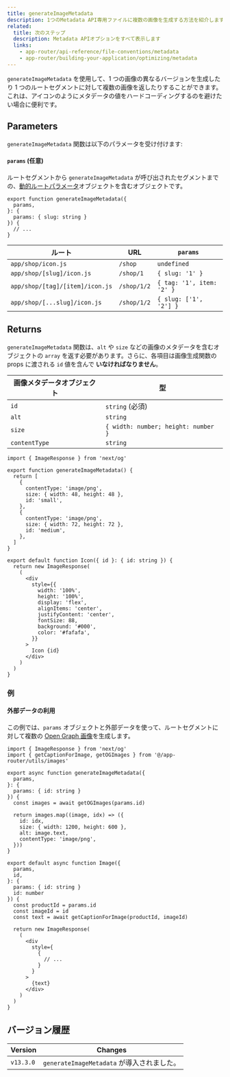 ```yaml
---
title: generateImageMetadata
description: 1つのMetadata API専用ファイルに複数の画像を生成する方法を紹介します
related:
  title: 次のステップ
  description: Metadata APIオプションをすべて表示します
  links:
    - app-router/api-reference/file-conventions/metadata
    - app-router/building-your-application/optimizing/metadata
---
```


`generateImageMetadata` を使用して、1 つの画像の異なるバージョンを生成したり 1 つのルートセグメントに対して複数の画像を返したりすることができます。
これは、アイコンのようにメタデータの値をハードコーディングするのを避けたい場合に便利です。

## Parameters

`generateImageMetadata` 関数は以下のパラメータを受け付けます:

#### `params` (任意)

ルートセグメントから `generateImageMetadata` が呼び出されたセグメントまでの、[動的ルートパラメータ](/docs/app-router/building-your-application/routing/dynamic-routes)オブジェクトを含むオブジェクトです。

```tsx title="icon.tsx"
export function generateImageMetadata({
  params,
}: {
  params: { slug: string }
}) {
  // ...
}
```

| ルート                          | URL         | `params`                  |
| ------------------------------- | ----------- | ------------------------- |
| `app/shop/icon.js`              | `/shop`     | `undefined`               |
| `app/shop/[slug]/icon.js`       | `/shop/1`   | `{ slug: '1' }`           |
| `app/shop/[tag]/[item]/icon.js` | `/shop/1/2` | `{ tag: '1', item: '2' }` |
| `app/shop/[...slug]/icon.js`    | `/shop/1/2` | `{ slug: ['1', '2'] }`    |

## Returns

`generateImageMetadata` 関数は、`alt` や `size` などの画像のメタデータを含むオブジェクトの `array` を返す必要があります。さらに、各項目は画像生成関数の props に渡される `id` 値を含んで **いなければなりません**。

| 画像メタデータオブジェクト | 型                                  |
| -------------------------- | ----------------------------------- |
| `id`                       | `string` (必須)                     |
| `alt`                      | `string`                            |
| `size`                     | `{ width: number; height: number }` |
| `contentType`              | `string`                            |

```tsx title="icon.tsx"
import { ImageResponse } from 'next/og'

export function generateImageMetadata() {
  return [
    {
      contentType: 'image/png',
      size: { width: 48, height: 48 },
      id: 'small',
    },
    {
      contentType: 'image/png',
      size: { width: 72, height: 72 },
      id: 'medium',
    },
  ]
}

export default function Icon({ id }: { id: string }) {
  return new ImageResponse(
    (
      <div
        style={{
          width: '100%',
          height: '100%',
          display: 'flex',
          alignItems: 'center',
          justifyContent: 'center',
          fontSize: 88,
          background: '#000',
          color: '#fafafa',
        }}
      >
        Icon {id}
      </div>
    )
  )
}
```

### 例

#### 外部データの利用

この例では、`params` オブジェクトと外部データを使って、ルートセグメントに対して複数の [Open Graph 画像](/docs/app-router/api-reference/file-conventions/metadata/opengraph-image)を生成します。

```tsx title="app/products/[id]/opengraph-image.tsx"
import { ImageResponse } from 'next/og'
import { getCaptionForImage, getOGImages } from '@/app-router/utils/images'

export async function generateImageMetadata({
  params,
}: {
  params: { id: string }
}) {
  const images = await getOGImages(params.id)

  return images.map((image, idx) => ({
    id: idx,
    size: { width: 1200, height: 600 },
    alt: image.text,
    contentType: 'image/png',
  }))
}

export default async function Image({
  params,
  id,
}: {
  params: { id: string }
  id: number
}) {
  const productId = params.id
  const imageId = id
  const text = await getCaptionForImage(productId, imageId)

  return new ImageResponse(
    (
      <div
        style={
          {
            // ...
          }
        }
      >
        {text}
      </div>
    )
  )
}
```

## バージョン履歴

| Version   | Changes                                    |
| --------- | ------------------------------------------ |
| `v13.3.0` | `generateImageMetadata` が導入されました。 |
